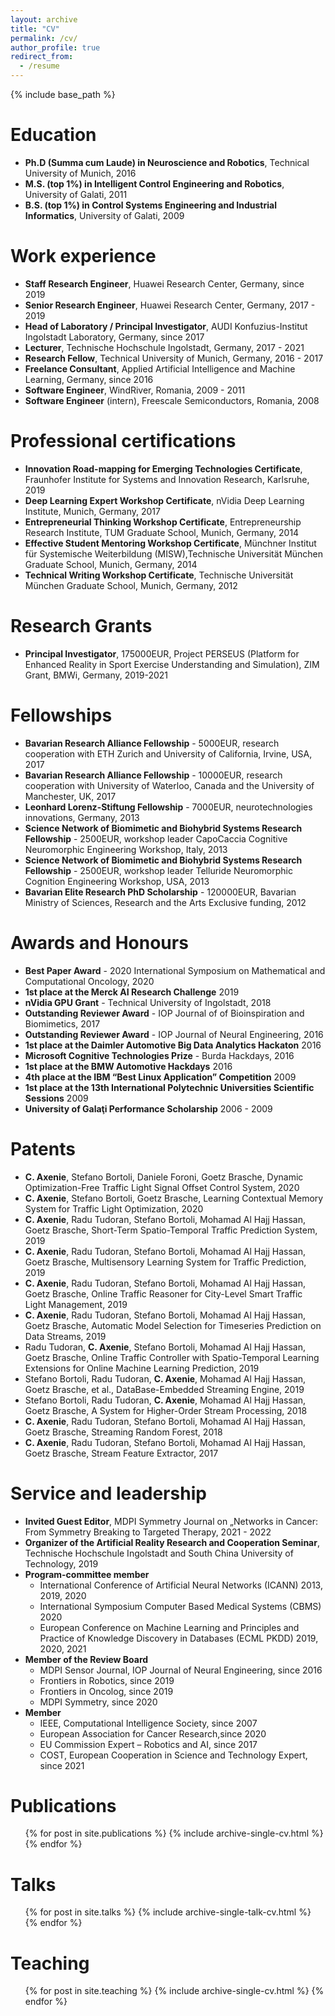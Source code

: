 ```yaml
---
layout: archive
title: "CV"
permalink: /cv/
author_profile: true
redirect_from:
  - /resume
---
```


{% include base_path %}

Education
======
* **Ph.D (Summa cum Laude) in Neuroscience and Robotics**, Technical University of Munich, 2016
* **M.S. (top 1%) in Intelligent Control Engineering and Robotics**, University of Galati, 2011
* **B.S. (top 1%) in Control Systems Engineering and Industrial Informatics**, University of Galati, 2009 


Work experience
======
* **Staff Research Engineer**, Huawei Research Center, Germany, since 2019 
* **Senior Research Engineer**, Huawei Research Center, Germany, 2017 - 2019
* **Head of Laboratory / Principal Investigator**, AUDI Konfuzius-Institut Ingolstadt Laboratory, Germany, since 2017
* **Lecturer**, Technische Hochschule Ingolstadt, Germany, 2017 - 2021
* **Research Fellow**, Technical University of Munich, Germany, 2016 - 2017
* **Freelance Consultant**, Applied Artificial Intelligence and Machine Learning, Germany, since 2016
* **Software Engineer**, WindRiver, Romania, 2009 - 2011
* **Software Engineer** (intern), Freescale Semiconductors, Romania, 2008

Professional certifications
======
* **Innovation Road-mapping for Emerging Technologies Certificate**, Fraunhofer Institute for Systems and Innovation Research, Karlsruhe, 2019	 
* **Deep Learning Expert Workshop Certificate**, nVidia Deep Learning Institute, Munich, Germany, 2017
* **Entrepreneurial Thinking Workshop Certificate**, Entrepreneurship Research Institute, TUM Graduate School, Munich, Germany, 2014
* **Effective Student Mentoring Workshop Certificate**, Münchner Institut für Systemische Weiterbildung (MISW),Technische Universität München Graduate School, Munich, Germany, 2014
* **Technical Writing Workshop Certificate**, Technische Universität München Graduate School, Munich, Germany, 2012


Research Grants
======
* **Principal Investigator**,  175000EUR, Project PERSEUS (Platform for Enhanced Reality in Sport Exercise Understanding and Simulation), ZIM Grant, BMWi, Germany, 2019-2021


Fellowships
======
* **Bavarian Research Alliance Fellowship** - 5000EUR, research cooperation with ETH Zurich and University of California, Irvine, USA, 2017
* **Bavarian Research Alliance Fellowship** - 10000EUR, research cooperation with University of Waterloo, Canada and the University of Manchester, UK, 2017
* **Leonhard Lorenz-Stiftung Fellowship** - 7000EUR, neurotechnologies innovations, Germany, 2013
* **Science Network of Biomimetic and Biohybrid Systems Research Fellowship** - 2500EUR, workshop leader CapoCaccia Cognitive Neuromorphic Engineering Workshop, Italy, 2013
* **Science Network of Biomimetic and Biohybrid Systems Research Fellowship** - 2500EUR, workshop leader Telluride Neuromorphic Cognition Engineering Workshop, USA, 2013
* **Bavarian Elite Research PhD Scholarship** - 120000EUR, Bavarian Ministry of Sciences, Research and the Arts Exclusive funding, 2012


Awards and Honours
======
* **Best Paper Award** - 2020 International Symposium on Mathematical and Computational Oncology, 2020
* **1st place at the Merck AI Research Challenge** 2019
* **nVidia GPU Grant** - Technical University of Ingolstadt, 2018
* **Outstanding Reviewer Award** - IOP Journal of of Bioinspiration and Biomimetics, 2017
* **Outstanding Reviewer Award** - IOP Journal of Neural Engineering, 2016
* **1st place at the Daimler Automotive Big Data Analytics Hackaton** 2016
* **Microsoft Cognitive Technologies Prize** - Burda Hackdays, 2016
* **1st place at the BMW Automotive Hackdays** 2016
* **4th place at the IBM “Best Linux Application” Competition** 2009
* **1st place at the 13th International Polytechnic Universities Scientific Sessions** 2009
* **University of Galaţi Performance Scholarship** 2006 - 2009

Patents
======
* **C. Axenie**, Stefano Bortoli, Daniele Foroni, Goetz Brasche, Dynamic Optimization-Free Traffic Light Signal Offset Control System, 2020
* **C. Axenie**, Stefano Bortoli, Goetz Brasche, Learning Contextual Memory System for Traffic Light Optimization, 2020
* **C. Axenie**, Radu Tudoran, Stefano Bortoli, Mohamad Al Hajj Hassan, Goetz Brasche, Short-Term Spatio-Temporal Traffic Prediction System, 2019
* **C. Axenie**, Radu Tudoran, Stefano Bortoli, Mohamad Al Hajj Hassan, Goetz Brasche, Multisensory Learning System for Traffic Prediction, 2019
* **C. Axenie**, Radu Tudoran, Stefano Bortoli, Mohamad Al Hajj Hassan, Goetz Brasche, Online Traffic Reasoner for City-Level Smart Traffic Light Management, 2019
* **C. Axenie**, Radu Tudoran, Stefano Bortoli, Mohamad Al Hajj Hassan, Goetz Brasche, Automatic Model Selection for Timeseries Prediction on Data Streams, 2019
* Radu Tudoran, **C. Axenie**, Stefano Bortoli, Mohamad Al Hajj Hassan, Goetz Brasche, Online Traffic Controller with Spatio-Temporal Learning Extensions for Online Machine Learning Prediction, 2019
* Stefano Bortoli, Radu Tudoran, **C. Axenie**, Mohamad Al Hajj Hassan, Goetz Brasche, et al., DataBase-Embedded Streaming Engine, 2019
* Stefano Bortoli, Radu Tudoran, **C. Axenie**, Mohamad Al Hajj Hassan, Goetz Brasche, A System for Higher-Order Stream Processing, 2018
* **C. Axenie**, Radu Tudoran, Stefano Bortoli, Mohamad Al Hajj Hassan, Goetz Brasche, Streaming Random Forest, 2018
* **C. Axenie**, Radu Tudoran, Stefano Bortoli, Mohamad Al Hajj Hassan, Goetz Brasche, Stream Feature Extractor, 2017

  
Service and leadership
======
* **Invited Guest Editor**, MDPI Symmetry Journal on „Networks in Cancer: From Symmetry Breaking to Targeted Therapy, 2021 - 2022
* **Organizer of the Artificial Reality Research and Cooperation Seminar**, Technische Hochschule Ingolstadt and South China University of Technology, 2019
* **Program-committee member**
  * International Conference of Artificial Neural Networks (ICANN) 2013, 2019, 2020
  * International Symposium Computer Based Medical Systems (CBMS) 2020
  * European Conference on Machine Learning and Principles and Practice of Knowledge Discovery in Databases (ECML PKDD) 2019, 2020, 2021
* **Member of the Review Board**
  * MDPI Sensor Journal, IOP Journal of Neural Engineering, since 2016
  * Frontiers in Robotics, since 2019
  * Frontiers in Oncolog, since 2019
  * MDPI Symmetry, since 2020
* **Member**
  * IEEE, Computational Intelligence Society, since 2007
  * European Association for Cancer Research,since 2020
  * EU Commission Expert – Robotics and AI, since 2017
  * COST, European Cooperation in Science and Technology Expert, since 2021 


Publications
======
  <ul>{% for post in site.publications %}
    {% include archive-single-cv.html %}
  {% endfor %}</ul>
  
Talks
======
  <ul>{% for post in site.talks %}
    {% include archive-single-talk-cv.html %}
  {% endfor %}</ul>
  
Teaching
======
  <ul>{% for post in site.teaching %}
    {% include archive-single-cv.html %}
  {% endfor %}</ul>

